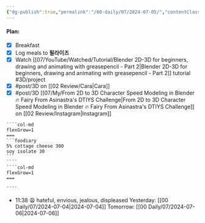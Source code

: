 ```yaml
---
{"dg-publish":true,"permalink":"/00-daily/07/2024-07-05/","contentClasses":"daily Friday page-white","noteIcon":"","created":"2025-01-21T01:20:16.131+10:00","updated":"2025-01-21T15:25:25.960+10:00"}
---
```


#### Plan:
- [x] Breakfast
- [x] Log meals to **필라이즈**
- [x] Watch [[07/YouTube/Watched/Tutorial/Blender 2D-3D for beginners, drawing and animating with greasepencil - Part 2\|Blender 2D-3D for beginners, drawing and animating with greasepencil - Part 2]] tutorial #3D/project
- [x] #post/3D on [[02 Review/Cara\|Cara]]
- [x] #post/3D [[07/My/From 2D to 3D Character Speed Modeling in Blender 🔥 Fairy From Asinastra's DTIYS Challenge\|From 2D to 3D Character Speed Modeling in Blender 🔥 Fairy From Asinastra's DTIYS Challenge]] on [[02 Review/Instagram\|Instagram]]
`````col
````col-md
flexGrow=1
===
```foodiary 
5% cottage cheese 300
soy isolate 30
```
````
````col-md
flexGrow=1
===

````
`````
- 11:38 😩  hateful, envious, jealous, displeased
Yesterday: [[00 Daily/07/2024-07-04\|2024-07-04]]
Tomorrow: [[00 Daily/07/2024-07-06\|2024-07-06]]